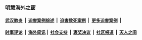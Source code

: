 
### 明慧海外之窗

####  [武汉肺炎](indexes/365.md?t=03241300) &nbsp;|&nbsp;  [迫害案例综述](indexes/328.md?t=03241300) &nbsp;|&nbsp; [迫害致死案例](indexes/277.md?t=03241300)  &nbsp;|&nbsp; [更多迫害案例](indexes/81.md?t=03241300)  &nbsp;|&nbsp; 
####  [时事评论](indexes/19.md?t=03241300) &nbsp;|&nbsp; [海外简讯](indexes/245.md?t=03241300)&nbsp;|&nbsp;  [社会支持](indexes/140.md?t=03241300) &nbsp;|&nbsp; [褒奖决议](indexes/282.md?t=03241300) &nbsp;|&nbsp; [社区报道](indexes/91.md?t=03241300)  &nbsp;|&nbsp; [天人之间](indexes/78.md?t=03241300) 

